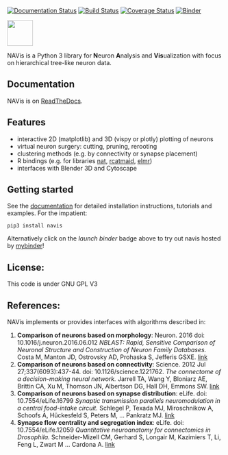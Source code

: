 [![Documentation Status](https://readthedocs.org/projects/navis/badge/?version=latest)](http://navis.readthedocs.io/en/latest/?badge=latest) [![Build Status](https://travis-ci.org/schlegelp/navis.svg?branch=master)](https://travis-ci.org/schlegelp/navis) [![Coverage Status](https://coveralls.io/repos/github/schlegelp/navis/badge.svg?branch=master)](https://coveralls.io/github/schlegelp/navis?branch=master) [![Binder](https://mybinder.org/badge.svg)](https://mybinder.org/v2/gh/schlegelp/navis/master?urlpath=tree)

<img src="https://github.com/schlegelp/navis/raw/master/docs/_static/favicon.png" height="60">


NAVis is a Python 3 library for **N**euron **A**nalysis and **Vis**ualization
with focus on hierarchical tree-like neuron data.

## Documentation
NAVis is on [ReadTheDocs](http://navis.readthedocs.io/ "NAVis ReadTheDocs").

## Features
* interactive 2D (matplotlib) and 3D (vispy or plotly) plotting of neurons
* virtual neuron surgery: cutting, pruning, rerooting
* clustering methods (e.g. by connectivity or synapse placement)
* R bindings (e.g. for libraries [nat](https://github.com/jefferis/nat), [rcatmaid](https://github.com/jefferis/rcatmaid), [elmr](https://github.com/jefferis/elmr))
* interfaces with Blender 3D and Cytoscape

## Getting started
See the [documentation](http://navis.readthedocs.io/ "NAVis ReadTheDocs") for detailed installation instructions, tutorials and examples. For the impatient:

`pip3 install navis`

Alternatively click on the *launch binder* badge above to try out navis hosted by [mybinder](https://mybinder.org)!

## License:
This code is under GNU GPL V3

## References:
NAVis implements or provides interfaces with algorithms described in:

1. **Comparison of neurons based on morphology**: Neuron. 2016 doi: 10.1016/j.neuron.2016.06.012
*NBLAST: Rapid, Sensitive Comparison of Neuronal Structure and Construction of Neuron Family Databases.*
Costa M, Manton JD, Ostrovsky AD, Prohaska S, Jefferis GSXE.
[link](https://www.cell.com/neuron/fulltext/S0896-6273(16)30265-3?_returnURL=https%3A%2F%2Flinkinghub.elsevier.com%2Fretrieve%2Fpii%2FS0896627316302653%3Fshowall%3Dtrue)
2. **Comparison of neurons based on connectivity**: Science. 2012 Jul 27;337(6093):437-44. doi: 10.1126/science.1221762.
*The connectome of a decision-making neural network.*
Jarrell TA, Wang Y, Bloniarz AE, Brittin CA, Xu M, Thomson JN, Albertson DG, Hall DH, Emmons SW.
[link](http://science.sciencemag.org/content/337/6093/437.long)
3. **Comparison of neurons based on synapse distribution**: eLife. doi: 10.7554/eLife.16799
*Synaptic transmission parallels neuromodulation in a central food-intake circuit.*
Schlegel P, Texada MJ, Miroschnikow A, Schoofs A, Hückesfeld S, Peters M, … Pankratz MJ.
[link](https://elifesciences.org/content/5/e16799)
4. **Synapse flow centrality and segregation index**: eLife. doi: 10.7554/eLife.12059
*Quantitative neuroanatomy for connectomics in Drosophila.*
Schneider-Mizell CM, Gerhard S, Longair M, Kazimiers T, Li, Feng L, Zwart M … Cardona A.
[link](https://elifesciences.org/articles/12059)

